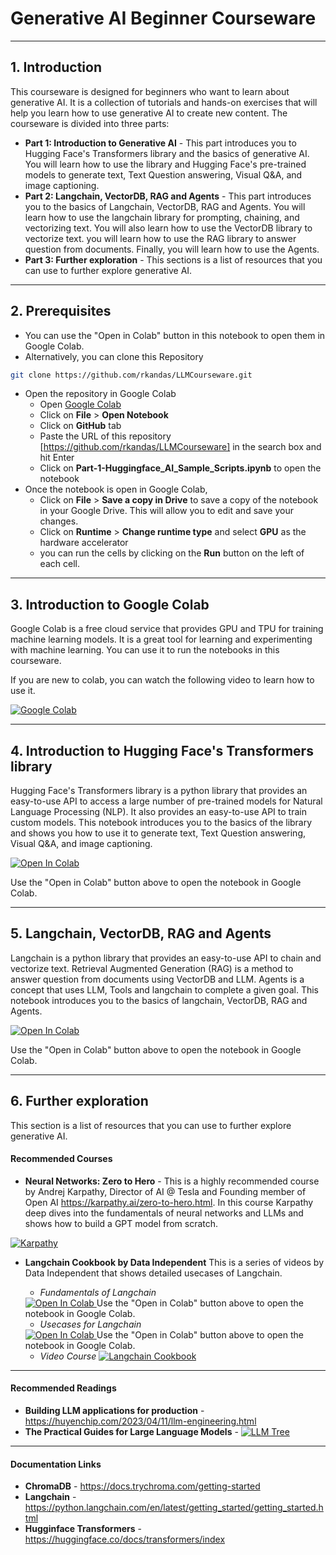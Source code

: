 # Generative AI Beginner Courseware
---
## 1. Introduction
This courseware is designed for beginners who want to learn about generative AI. It is a collection of tutorials and hands-on exercises that will help you learn how to use generative AI to create new content. The courseware is divided into three parts:
- **Part 1: Introduction to Generative AI** - This part introduces you to Hugging Face's Transformers library and the basics of generative AI. You will learn how to use the library and Hugging Face's pre-trained models to generate text, Text Question answering, Visual Q&A, and image captioning.
- **Part 2: Langchain, VectorDB, RAG and Agents** - This part introduces you to the basics of Langchain, VectorDB, RAG and Agents. You will learn how to use the langchain library for prompting, chaining, and vectorizing text. You will also learn how to use the VectorDB library to vectorize text. you will learn how to use the RAG library to answer question from documents. Finally, you will learn how to use the Agents.
- **Part 3: Further exploration** - This sections is a list of resources that you can use to further explore generative AI.
---
## 2. Prerequisites
- You can use the "Open in Colab" button in this notebook to open them in Google Colab.
- Alternatively, you can clone this Repository
```bash
git clone https://github.com/rkandas/LLMCourseware.git
```
- Open the repository in Google Colab
    - Open [Google Colab](https://colab.research.google.com/)
    - Click on **File** > **Open Notebook**
    - Click on **GitHub** tab
    - Paste the URL of this repository [https://github.com/rkandas/LLMCourseware] in the search box and hit Enter
    - Click on **Part-1-Huggingface_AI_Sample_Scripts.ipynb** to open the notebook
- Once the notebook is open in Google Colab, 
    - Click on **File** > **Save a copy in Drive** to save a copy of the notebook in your Google Drive. This will allow you to edit and save your changes.
    - Click on **Runtime** > **Change runtime type** and select **GPU** as the hardware accelerator
    - you can run the cells by clicking on the **Run** button on the left of each cell.

---
## 3. Introduction to Google Colab
Google Colab is a free cloud service that provides GPU and TPU for training machine learning models. It is a great tool for learning and experimenting with machine learning. You can use it to run the notebooks in this courseware.

If you are new to colab, you can watch the following video to learn how to use it.

[![Google Colab](https://img.youtube.com/vi/inN8seMm7UI/0.jpg)](https://www.youtube.com/watch?v=inN8seMm7UI "Google Colab")

---

## 4. Introduction to Hugging Face's Transformers library

Hugging Face's Transformers library is a python library that provides an easy-to-use API to access a large number of pre-trained models for Natural Language Processing (NLP). It also provides an easy-to-use API to train custom models. This notebook introduces you to the basics of the library and shows you how to use it to generate text, Text Question answering, Visual Q&A, and image captioning.

<a target="_blank" href="https://colab.research.google.com/github/rkandas/LLMCourseware/blob/main/Part-1-Huggingface_AI_Sample_Scripts.ipynb">
  <img src="https://colab.research.google.com/assets/colab-badge.svg" alt="Open In Colab"/>
</a>

Use the "Open in Colab" button above to open the notebook in Google Colab. 

---
## 5. Langchain, VectorDB, RAG and Agents
Langchain is a python library that provides an easy-to-use API to chain and vectorize text. Retrieval Augmented Generation (RAG) is a method to answer question from documents using VectorDB and LLM. Agents is a concept that uses LLM, Tools and langchain to complete a given goal. This notebook introduces you to the basics of langchain, VectorDB, RAG and Agents.

<a target="_blank" href="https://colab.research.google.com/github/rkandas/LLMCourseware/blob/main/Part-2-Langchain_RAG_Intro.ipynb">
  <img src="https://colab.research.google.com/assets/colab-badge.svg" alt="Open In Colab"/>
</a>

Use the "Open in Colab" button above to open the notebook in Google Colab. 

---

## 6. Further exploration
This section is a list of resources that you can use to further explore generative AI.
#### Recommended Courses
- **Neural Networks: Zero to Hero** - This is a highly recommended course by Andrej Karpathy, Director of AI @ Tesla and Founding member of Open AI https://karpathy.ai/zero-to-hero.html. In this course Karpathy deep dives into the fundamentals of neural networks and LLMs and shows how to build a GPT model from scratch.

[![Karpathy](https://img.youtube.com/vi/kCc8FmEb1nY/0.jpg)](https://www.youtube.com/watch?v=kCc8FmEb1nY "Karpathy")



- **Langchain Cookbook by Data Independent**
This is a series of videos by Data Independent that shows detailed usecases of Langchain.
    - *Fundamentals of Langchain*  <a target="_blank" href="https://github.com/gkamradt/langchain-tutorials/blob/main/LangChain%20Cookbook%20Part%201%20-%20Fundamentals.ipynb">
    <img src="https://colab.research.google.com/assets/colab-badge.svg" alt="Open In Colab"/>
    </a> 
    Use the "Open in Colab" button above to open the notebook in Google Colab. 

    - *Usecases for Langchain* <a target="_blank" href="https://github.com/gkamradt/langchain-tutorials/blob/main/LangChain%20Cookbook%20Part%202%20-%20Use%20Cases.ipynb">
    <img src="https://colab.research.google.com/assets/colab-badge.svg" alt="Open In Colab"/>
    </a>
    Use the "Open in Colab" button above to open the notebook in Google Colab. 
    
    - *Video Course*
    [![Langchain Cookbook](https://img.youtube.com/vi/2xxziIWmaSA/0.jpg)](https://www.youtube.com/watch?v=2xxziIWmaSA "Langchain Cookbook")
---
#### Recommended Readings
- **Building LLM applications for production** - https://huyenchip.com/2023/04/11/llm-engineering.html
- **The Practical Guides for Large Language Models** - 
[![LLM Tree](https://miro.medium.com/v2/resize:fit:1400/0*QQC059ZD4F1dKRYF)](https://github.com/Mooler0410/LLMsPracticalGuide "LLM Tree")
---
#### Documentation Links
- **ChromaDB** - https://docs.trychroma.com/getting-started
- **Langchain** - https://python.langchain.com/en/latest/getting_started/getting_started.html
- **Hugginface Transformers** - https://huggingface.co/docs/transformers/index




